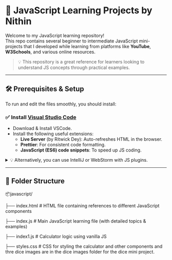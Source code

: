 # 📘 JavaScript Learning Projects by Nithin

Welcome to my JavaScript learning repository!  
This repo contains several beginner to intermediate JavaScript mini-projects that I developed while learning from platforms like **YouTube**, **W3Schools**, and various online resources.

> 💡 This repository is a great reference for learners looking to understand JS concepts through practical examples.

---

## 🛠 Prerequisites & Setup

To run and edit the files smoothly, you should install:

### ✅ Install [Visual Studio Code](https://code.visualstudio.com/)

- Download & Install VSCode.
- Install the following useful extensions:
  - **Live Server** (by Ritwick Dey): Auto-refreshes HTML in the browser.
  - **Prettier**: For consistent code formatting.
  - **JavaScript (ES6) code snippets**: To speed up JS coding.

<details>
<summary>💡 Alternatively, you can use IntelliJ or WebStorm with JS plugins.</summary>

- Install IntelliJ IDEA (Community/Ultimate).
- Install the JavaScript and HTML/CSS plugins.
- Enable Live Edit or use the built-in web preview.

</details>

---

## 📁 Folder Structure

📦javascript/

├── index.html        # HTML file containing references to different JavaScript components

├── index.js          # Main JavaScript learning file (with detailed topics & examples)

├── index1.js         # Calculator logic using vanilla JS

├── styles.css        # CSS for styling the calculator and other components and thre dice images are in the dice images folder for the dice mini project.

